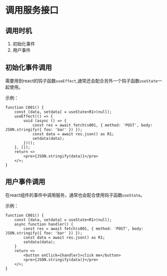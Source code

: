 # 调用服务接口

## 调用时机

1. 初始化事件
1. 用户事件

## 初始化事件调用

需要用到react的钩子函数`useEffect`,通常还会配合另外一个钩子函数`useState`一起使用。

示例：

```tsx
function C001() {
	const [data, setdata] = useState<R1>(null);
	useEffect(() => {
		void (async () => {
			const res = await fetch(s001, { method: 'POST', body: JSON.stringify({ foo: 'bar' }) });
			const data = await res.json() as R1;
			setdata(data);
		})();
	}, []);
	return <>
		<pre>{JSON.stringify(data)}</pre>
	</>;
}
```

## 用户事件调用

在react组件的事件中调用服务，通常也会配合使用钩子函数`useState`。

示例：

```tsx
function C001() {
	const [data, setdata] = useState<R1>(null);
	async function handler() {
		const res = await fetch(s001, { method: 'POST', body: JSON.stringify({ foo: 'bar' }) });
		const data = await res.json() as R1;
		setdata(data);
	}
	return <>
		<button onClick={handler}>click me</button>
		<pre>{JSON.stringify(data)}</pre>
	</>;
}
```
